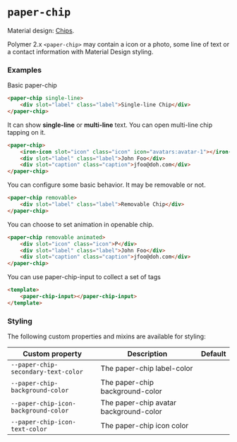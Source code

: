 `paper-chip`
===========

Material design: [Chips](https://material.io/guidelines/components/chips.html#).

Polymer 2.x `<paper-chip>` may contain a icon or a photo, some line of text or a contact information with Material Design styling.

### Examples

Basic paper-chip
```html
<paper-chip single-line>
    <div slot="label" class="label">Single-line Chip</div>
</paper-chip>
```

It can show **single-line** or **multi-line** text. You can open multi-line chip tapping on it.
```html
<paper-chip>
    <iron-icon slot="icon" class="icon" icon="avatars:avatar-1"></iron-icon>
    <div slot="label" class="label">John Foo</div>
    <div slot="caption" class="caption">jfoo@doh.com</div>
</paper-chip>
```

You can configure some basic behavior. It may be removable or not.

```html
<paper-chip removable>
    <div slot="label" class="label">Removable Chip</div>
</paper-chip>
```

You can choose to set animation in openable chip.

```html
<paper-chip removable animated>
    <div slot="icon" class="icon">P</div>
    <div slot="label" class="label">John Foo</div>
    <div slot="caption" class="caption">jfoo@doh.com</div>
</paper-chip>
```

You can use paper-chip-input to collect a set of tags

```html
<template>
    <paper-chip-input></paper-chip-input>
</template>
```

### Styling
The following custom properties and mixins are available for styling:

Custom property | Description | Default
----------------|-------------|----------
`--paper-chip-secondary-text-color` | The paper-chip label-color |
`--paper-chip-background-color` | The paper-chip background-color |
`--paper-chip-icon-background-color` | The paper-chip avatar background-color |
`--paper-chip-icon-text-color` | The paper-chip icon color |
